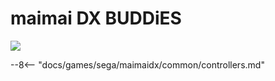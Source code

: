 # maimai DX BUDDiES
<img class="header-logo" src="/img/sega/maimaidx/buddies/logo.webp">

--8<-- "docs/games/sega/maimaidx/common/controllers.md"
